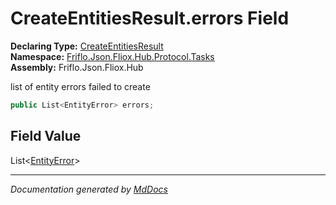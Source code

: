 ﻿<!--  
  <auto-generated>   
    The contents of this file were generated by a tool.  
    Changes to this file may be list if the file is regenerated  
  </auto-generated>   
-->

# CreateEntitiesResult.errors Field

**Declaring Type:** [CreateEntitiesResult](../index.md)  
**Namespace:** [Friflo.Json.Fliox.Hub.Protocol.Tasks](../../index.md)  
**Assembly:** Friflo.Json.Fliox.Hub

list of entity errors failed to create

```csharp
public List<EntityError> errors;
```

## Field Value

List\<[EntityError](../../../Models/EntityError/index.md)\>

___

*Documentation generated by [MdDocs](https://github.com/ap0llo/mddocs)*
